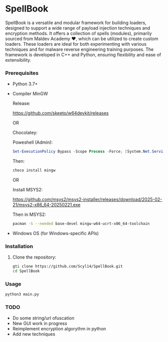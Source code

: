 # SpellBook

SpellBook is a versatile and modular framework for building loaders, designed to support a wide range of payload injection techniques and encryption methods. It offers a collection of spells (modules), primarily sourced from Maldev Academy ❤️, which can be utilized to create custom loaders.
These loaders are ideal for both experimenting with various techniques and for malware reverse engineering training purposes. 
The framework is developed in C++ and Python, ensuring flexibility and ease of extensibility.

### Prerequisites

- Python 3.7+
- Compiler MinGW

    Release:

    https://github.com/skeeto/w64devkit/releases
    
    OR

    Chocolatey:

    Poweshell (Admin):

    ```powershell
    Set-ExecutionPolicy Bypass -Scope Process -Force; [System.Net.ServicePointManager]::SecurityProtocol = [System.Net.ServicePointManager]::SecurityProtocol -bor 3072; iex ((New-ObjectSystem.Net.WebClient).DownloadString('https://community.chocolatey.org/install.ps1'))
    ```

    Then:

    ```sh
    choco install mingw
    ```
    
    OR

    Install MSYS2:

    https://github.com/msys2/msys2-installer/releases/download/2025-02-21/msys2-x86_64-20250221.exe
    
    Then in MSYS2:

    ```sh
    pacman -S --needed base-devel mingw-w64-ucrt-x86_64-toolchain
    ```

- Windows OS (for Windows-specific APIs)

### Installation

1. Clone the repository:

    ```sh
    gti clone https://github.com/Scyl14/SpellBook.git
    cd SpellBook
    ```
### Usage

```sh 
python3 main.py
```

### TODO

- Do some string/url ofuscation
- New GUI work in progress
- Reimplement encryption algorythm in python 
- Add new techniques